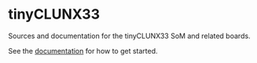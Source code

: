 # tinyCLUNX33

Sources and documentation for the tinyCLUNX33 SoM and related boards.

See the [documentation](https://tinyclunx33.tinyvision.ai/) for how to get started.
